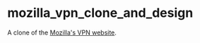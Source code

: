 # mozilla_vpn_clone_and_design
A clone of the [Mozilla's VPN website](https://www.mozilla.org/en-US/products/vpn/).
